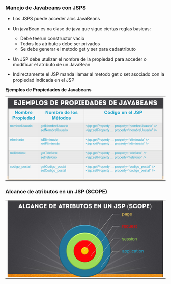 ### Manejo de Javabeans con JSPS

- Los JSPS puede acceder alos JavaBeans
- Un javaBean es na clase de java que sigue ciertas reglas basicas:
    * Debe teerun constructor vacio
    * Todos los atributos debe ser privados
    * Se debe generar el metodo get y ser para cadaatributo

- Un JSP debe utulizar el nombre de la propiedad para acceder o modificar el atributo de un JavaBean

- Indirectamente el JSP manda llamar al metodo get o set asociado con la propiedad indicada en el JSP

 **Ejemplos de Propiedades de Javabeans**


<table align="center" >
  <tr>
    <td align="center" style="padding=0;width=50%;">
      <img align="center" style="padding=0;" src="../images/javaBeansJSP.png" />
    </td>
  </tr>
</table>

### Alcance de atributos en un JSP (SCOPE)

<table align="center" >
  <tr>
    <td align="center" style="padding=0;width=50%;">
      <img align="center" style="padding=0;" src="../images/Alcance.png" />
    </td>
  </tr>
</table>


